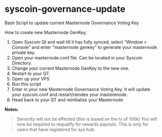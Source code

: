 # syscoin-governance-update
Bash Script to update current Masternode Governance Voting Key

How to create new Masternode GenKey;

1. Open Syscoin Qt and wait till it has fully synced, select “Window > Console” and enter "masternode genkey" to generate your masternode private key.
2. Open your masternode.conf file. Can be located in your Syscoin Directory.
3. Change your current Masternode GenKey to the new one.
4. Restart to your QT.
5. Open up your VPS
6. Run this script <insert github script>
7. Enter in your new Masternode Governance Voting Key.
    It will update your syscoin.conf and restart/reindex your masterenode.
8. Head back to your QT and reinitialize your Masternode

**Notes:** 
>Seniority will not be effected (this is based on the tx of 100k)
>You will now be required to requalify for rewards payouts.
>This is only for users that have registered for sys hub.
